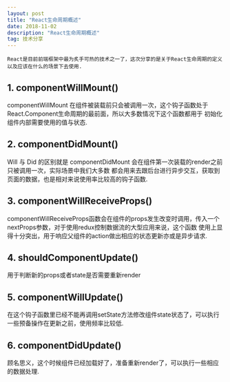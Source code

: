 ```yaml
---
layout: post
title: "React生命周期概述"
date: 2018-11-02
description: "React生命周期概述"
tag: 技术分享
---
```

    React是目前前端框架中最为炙手可热的技术之一了，这次分享的是关于React生命周期的定义以及应该在什么的场景下去使用.

## 1. componentWillMount()

componentWillMount 在组件被装载前只会被调用一次，这个钩子函数处于React.Component生命周期的最前面，所以大多数情况下这个函数都用于
初始化组件内部需要使用的值与状态.

## 2. componentDidMount()

Will 与 Did 的区别就是 componentDidMount 会在组件第一次装载的render之前只被调用一次，实际场景中我们大多数
都会用来去跟后台进行异步交互，获取到页面的数据，也是相对来说使用率比较高的钩子函数.

## 3. componentWillReceiveProps()

componentWillReceiveProps函数会在组件的props发生改变时调用，传入一个nextProps参数，对于使用redux控制数据流的大型应用来说，这个函数
使用上显得十分突出，用于响应父组件的action做出相应的状态更新亦或是异步请求.

## 4. shouldComponentUpdate()

用于判断新的props或者state是否需要重新render

## 5. componentWillUpdate()

在这个钩子函数里已经不能再调用setState方法修改组件state状态了，可以执行一些预备操作在更新之前，使用频率比较低.

## 6. componentDidUpdate()

顾名思义，这个时候组件已经加载好了，准备重新render了，可以执行一些相应的数据处理.

